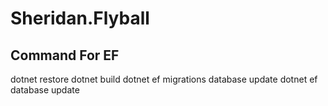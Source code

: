 # Sheridan.Flyball



## Command For EF
dotnet restore
dotnet build
dotnet ef migrations database update
dotnet ef database update